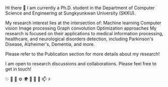 Hi there 👋
I am currently a Ph.D. student in the Department of Computer Science and Engineering at Sungkyunkwan University (SKKU).

My research interest lies at the intersection of:
Machine learning
Computer vision
Image processing
Graph convolution
Optimization approaches
My research is focused on their applications to medical information processing, healthcare, and neurological disorders detection, including Parkinson's Disease, Alzheimer's, Dementia, and more.

Please refer to the Publication section for more details about my research!

I am open to research discussions and collaborations. Please feel free to get in touch!

✨ 🍑
🏢 ⚙️ 🌍 💅 🌱 💬 📫 ⚡️
